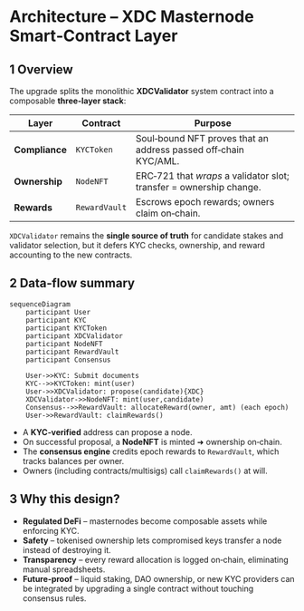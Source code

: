 # Architecture – XDC Masternode Smart‑Contract Layer

## 1 Overview

The upgrade splits the monolithic **XDCValidator** system contract into a 
composable **three‑layer stack**:

| Layer | Contract | Purpose |
|-------|----------|---------|
| **Compliance** | `KYCToken` | Soul‑bound NFT proves that an address passed off‑chain KYC/AML. |
| **Ownership**  | `NodeNFT` | ERC‑721 that _wraps_ a validator slot; transfer = ownership change. |
| **Rewards**    | `RewardVault` | Escrows epoch rewards; owners claim on‑chain. |

`XDCValidator` remains the **single source of truth** for candidate stakes and
validator selection, but it defers KYC checks, ownership, and reward
accounting to the new contracts.

## 2 Data‑flow summary

```mermaid
sequenceDiagram
    participant User
    participant KYC
    participant KYCToken
    participant XDCValidator
    participant NodeNFT
    participant RewardVault
    participant Consensus

    User->>KYC: Submit documents
    KYC-->>KYCToken: mint(user)
    User->>XDCValidator: propose(candidate){XDC}
    XDCValidator->>NodeNFT: mint(user,candidate)
    Consensus-->>RewardVault: allocateReward(owner, amt) (each epoch)
    User->>RewardVault: claimRewards()
```

* A **KYC‑verified** address can propose a node.
* On successful proposal, a **NodeNFT** is minted ➜ ownership on‑chain.
* The **consensus engine** credits epoch rewards to `RewardVault`, which tracks
  balances per owner.
* Owners (including contracts/multisigs) call `claimRewards()` at will.

## 3 Why this design?

* **Regulated DeFi** – masternodes become composable assets while enforcing KYC.
* **Safety** – tokenised ownership lets compromised keys transfer a node instead
  of destroying it.
* **Transparency** – every reward allocation is logged on‑chain, eliminating
  manual spreadsheets.
* **Future‑proof** – liquid staking, DAO ownership, or new KYC providers can be
  integrated by upgrading a single contract without touching consensus rules.

